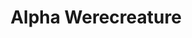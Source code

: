 ---
title: "Alpha Werecreature"
canonical: "skill/werecreature-x"
lists:
    - essence
tier: 4
prerequisites: ["werecreature-x/3"]
replacement: true
ladder: "werecreature"
---